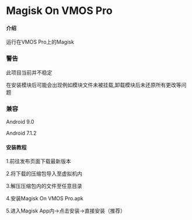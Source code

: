 # Magisk On VMOS Pro

#### 介绍

运行在VMOS Pro上的Magisk

### 警告

此项目当前并不稳定

在安装模块后可能会出现例如模块文件未被挂载,卸载模块后未还原所有更改等问题

### 兼容

Android 9.0

Android 7.1.2

#### 安装教程

1.前往发布页面下载最新版本

2.将下载的压缩包导入至虚拟机内

3.解压压缩包内的文件至任意目录

4.安装Magisk On VMOS Pro.apk

5.进入Magisk App内→点击安装→直接安装（推荐）
